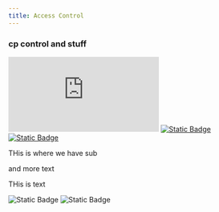 ```yaml
---
title: Access Control
---
```


### cp control and stuff
[![GitHub last commit][commitbadge]][commits]
[![Static Badge](https://img.shields.io/badge/Revision_History-gray?logo=searxng&logoColor=ffffff)][commits]
[![Static Badge](https://img.shields.io/badge/Approved-darkgreen?logo=ticktick&logoColor=ffffff)][commits]

THis is where we have sub

and more text





THis is text


![Static Badge](https://img.shields.io/badge/Figma_for_Government-red?logo=figma&logoColor=ffffff)
![Static Badge](https://img.shields.io/badge/Classification-Internal-white?logo=readthedocs&logoColor=ffffff)

[commitbadge]: https://img.shields.io/github/last-commit/jluufigma/grc-docs/gov/ac.md
[commits]: https://github.com/5andwich/docflocks/commits/main/gov/au.md
